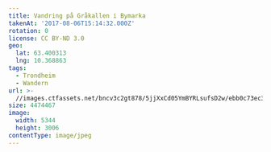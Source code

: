```yaml
---
title: Vandring på Gråkallen i Bymarka
takenAt: '2017-08-06T15:14:32.000Z'
rotation: 0
license: CC BY-ND 3.0
geo:
  lat: 63.400313
  lng: 10.368863
tags:
  - Trondheim
  - Wandern
url: >-
  //images.ctfassets.net/bncv3c2gt878/5jjXxCd05YmBYRLsufsD2w/ebb0c73ec31c7d748e256a1d6316ae9e/vandring-p-grkallen-i-bymarka_35572470764_o
size: 4474467
image:
  width: 5344
  height: 3006
contentType: image/jpeg
---
```


